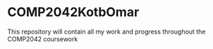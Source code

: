 # COMP2042KotbOmar
This repository will contain all my work and progress throughout the COMP2042 coursework 
